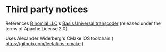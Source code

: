 # Third party notices

References [Binomial LLC](http://www.binomial.info)'s [Basis Universal transcoder](https://github.com/BinomialLLC/basis_universal) (released under the terms of Apache License 2.0)

Uses Alexander Widerberg's CMake iOS toolchain ( <https://github.com/leetal/ios-cmake> )